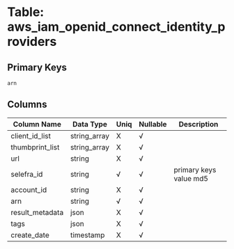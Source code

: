# Table: aws_iam_openid_connect_identity_providers

## Primary Keys 

```
arn
```


## Columns 

|  Column Name   |  Data Type  | Uniq | Nullable | Description | 
|  ----  | ----  | ----  | ----  | ---- | 
| client_id_list | string_array | X | √ |  | 
| thumbprint_list | string_array | X | √ |  | 
| url | string | X | √ |  | 
| selefra_id | string | √ | √ | primary keys value md5 | 
| account_id | string | X | √ |  | 
| arn | string | √ | √ |  | 
| result_metadata | json | X | √ |  | 
| tags | json | X | √ |  | 
| create_date | timestamp | X | √ |  | 


